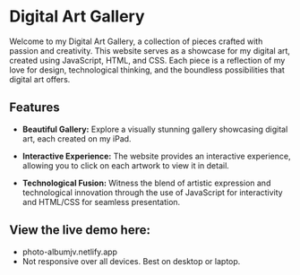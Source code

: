 # Digital Art Gallery

Welcome to my Digital Art Gallery, a collection of pieces crafted with passion and creativity. This website serves as a showcase for my digital art, created using JavaScript, HTML, and CSS. Each piece is a reflection of my love for design, technological thinking, and the boundless possibilities that digital art offers.

## Features

- **Beautiful Gallery:** Explore a visually stunning gallery showcasing digital art, each created on my iPad.

- **Interactive Experience:** The website provides an interactive experience, allowing you to click on each artwork to view it in detail.

- **Technological Fusion:** Witness the blend of artistic expression and technological innovation through the use of JavaScript for interactivity and HTML/CSS for seamless presentation.

## View the live demo here:

- photo-albumjv.netlify.app
- Not responsive over all devices. Best on desktop or laptop.
